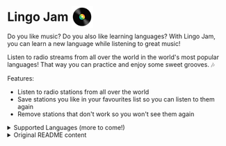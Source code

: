 # Lingo Jam <img src="./assets/documentation/images/lingoJamLogo.png" style="width: 50px; margin-bottom: -15px;"/> 

Do you like music? Do you also like learning languages? With Lingo Jam, you can learn a new language while listening to great music!

Listen to radio streams from all over the world in the world's most popular languages! That way you can practice and enjoy some sweet grooves. :notes:

Features:

- Listen to radio stations from all over the world
- Save stations you like in your favourites list so you can listen to them again
- Remove stations that don't work so you won't see them again

<details>
<summary>Supported Languages (more to come!)</summary>
<br>

- Chinese - 中文 (Zhōngwén), 汉语, 漢語
- English
- Spanish - Español
- Arabic - العربية
- German - Deutsch
- Hindi - हिन्दी, हिंदी
- Bengali - বাংলা
- Indonesian - Bahasa Indonesia
- French - français
- Russian - русский
- Portuguese - Português
- Japanese - 日本語 (にほんご)
- Italian - Italiano
- Greek - Ελληνικά
- Korean - 한국어
- Swahili - Kiswahili

</details>


<details>
<summary>Original README content</summary>
<br>

# B-Radio CL

The starting code for the B-Synergy Flutter contest 2022 The contest is adjudicated by the judges and is based who presented the best app, based on the following broad criteria:

* Functionality - what new functionality did you add to make the app more like a proper radio app. Some ideas:
  * Cleaning up the data - removing duplicates etc.
  * Looking at stations beyond the Netherlands.
  * Dig around the api - what else could be interesting to use?
  * Filtering on users favorite tags.
  * User's list of favourite stations.
  * Persist app data (hint: use hive).
* UI - what improvements did you add to the UI make it look better.
* Architecture - to what extent did your new code stick to the principle of seperation of concerns.
* Code quality - is the code you added clear, readable while concise and 'Flutter like'.

## Contest Rules

* The judges are Paul Schunk & Chris Laurie. They may ask additional people to assist, at their own discretion.
* The prize money is €500. How this is finally awarded is at the sole discretion of the judges.
* All code must be written by the entrant - pairing allowed. Some code snippets may be copied from the internet.
* Closing date of the contest is 28 February 2021
* Entries will be reviewed by the judges and a winner announced as soon after closing as possible, hopefully by the last bbq in March.
* Entries are to be submitted in the form of a Github code repository link. This should be different to this repository and master branch.
* Rules will be amended as needed.

</details>


